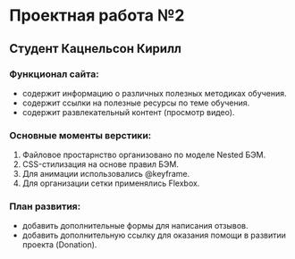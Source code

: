 # Проектная работа №2

## Студент Кацнельсон Кирилл

### Функционал сайта:

- содержит информацию о различных полезных методиках обучения.
- содержит ссылки на полезные ресурсы по теме обучения.
- содержит развлекательный контент (просмотр видео).

### Основные моменты верстики:

1. Файловое простарнство организовано по моделе Nested БЭМ.
2. CSS-стилизация на основе правил БЭМ.
3. Для анимации использовались @keyframe.
4. Для организации сетки применялись Flexbox.

### План развития:

- добавить дополнительные формы для написания отзывов.
- добавить дополнительную ссылку для оказания помощи в развитии проекта (Donation).
